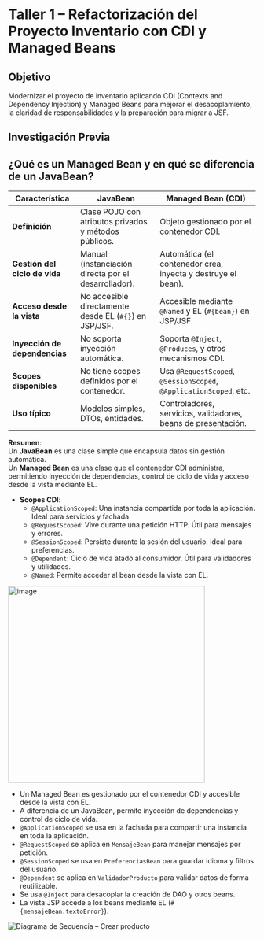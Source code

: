 # Taller 1 – Refactorización del Proyecto Inventario con CDI y Managed Beans

## Objetivo
Modernizar el proyecto de inventario aplicando CDI (Contexts and Dependency Injection) y Managed Beans para mejorar el desacoplamiento, la claridad de responsabilidades y la preparación para migrar a JSF.

## Investigación Previa

## ¿Qué es un Managed Bean y en qué se diferencia de un JavaBean?

| Característica               | JavaBean                                                  | Managed Bean (CDI)                                              |
|-----------------------------|------------------------------------------------------------|------------------------------------------------------------------|
| **Definición**              | Clase POJO con atributos privados y métodos públicos.      | Objeto gestionado por el contenedor CDI.                        |
| **Gestión del ciclo de vida** | Manual (instanciación directa por el desarrollador).       | Automática (el contenedor crea, inyecta y destruye el bean).    |
| **Acceso desde la vista**   | No accesible directamente desde EL (`#{}`) en JSP/JSF.     | Accesible mediante `@Named` y EL (`#{bean}`) en JSP/JSF.        |
| **Inyección de dependencias** | No soporta inyección automática.                          | Soporta `@Inject`, `@Produces`, y otros mecanismos CDI.         |
| **Scopes disponibles**      | No tiene scopes definidos por el contenedor.               | Usa `@RequestScoped`, `@SessionScoped`, `@ApplicationScoped`, etc. |
| **Uso típico**              | Modelos simples, DTOs, entidades.                          | Controladores, servicios, validadores, beans de presentación.   |

**Resumen**:  
Un **JavaBean** es una clase simple que encapsula datos sin gestión automática.  
Un **Managed Bean** es una clase que el contenedor CDI administra, permitiendo inyección de dependencias, control de ciclo de vida y acceso desde la vista mediante EL.

- **Scopes CDI**:
  - `@ApplicationScoped`: Una instancia compartida por toda la aplicación. Ideal para servicios y fachada.
  - `@RequestScoped`: Vive durante una petición HTTP. Útil para mensajes y errores.
  - `@SessionScoped`: Persiste durante la sesión del usuario. Ideal para preferencias.
  - `@Dependent`: Ciclo de vida atado al consumidor. Útil para validadores y utilidades.
  - `@Named`: Permite acceder al bean desde la vista con EL.
    

 <img width="400" height="400" alt="image" src="https://github.com/user-attachments/assets/974bf139-6027-4f0a-baad-2d58f4905f50" /> 

 - Un Managed Bean es gestionado por el contenedor CDI y accesible desde la vista con EL.
- A diferencia de un JavaBean, permite inyección de dependencias y control de ciclo de vida.
- `@ApplicationScoped` se usa en la fachada para compartir una instancia en toda la aplicación.
- `@RequestScoped` se aplica en `MensajeBean` para manejar mensajes por petición.
- `@SessionScoped` se usa en `PreferenciasBean` para guardar idioma y filtros del usuario.
- `@Dependent` se aplica en `ValidadorProducto` para validar datos de forma reutilizable.
- Se usa `@Inject` para desacoplar la creación de DAO y otros beans.
- La vista JSP accede a los beans mediante EL (`#{mensajeBean.textoError}`).



![Diagrama de Secuencia – Crear producto](ruta/de/la/imagen.png)





 



